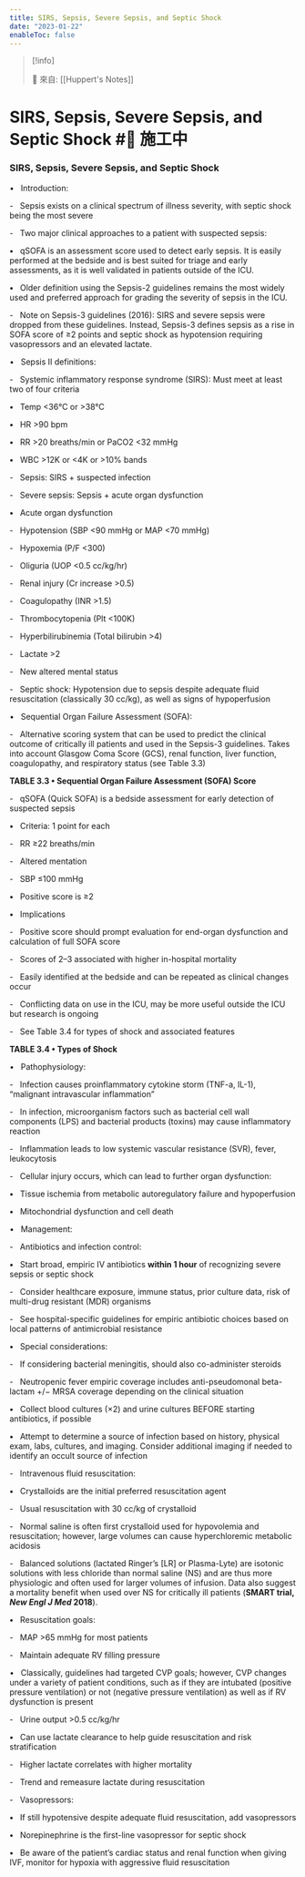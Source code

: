 ```yaml
---
title: SIRS, Sepsis, Severe Sepsis, and Septic Shock
date: "2023-01-22"
enableToc: false
---
```


> [!info]
>
> 🌱 來自: [[Huppert's Notes]]

# SIRS, Sepsis, Severe Sepsis, and Septic Shock #🚧 施工中

### SIRS, Sepsis, Severe Sepsis, and Septic Shock

•   Introduction:

-   Sepsis exists on a clinical spectrum of illness severity, with septic shock being the most severe

-   Two major clinical approaches to a patient with suspected sepsis:

**•**   qSOFA is an assessment score used to detect early sepsis. It is easily performed at the bedside and is best suited for triage and early assessments, as it is well validated in patients outside of the ICU.

**•**   Older definition using the Sepsis-2 guidelines remains the most widely used and preferred approach for grading the severity of sepsis in the ICU.

-   Note on Sepsis-3 guidelines (2016): SIRS and severe sepsis were dropped from these guidelines. Instead, Sepsis-3 defines sepsis as a rise in SOFA score of ≥2 points and septic shock as hypotension requiring vasopressors and an elevated lactate.

•   Sepsis II definitions:

-   Systemic inflammatory response syndrome (SIRS): Must meet at least two of four criteria

**•**   Temp <36°C or >38°C

**•**   HR >90 bpm

**•**   RR >20 breaths/min or PaCO2 <32 mmHg

**•**   WBC >12K or <4K or >10% bands

-   Sepsis: SIRS \+ suspected infection

-   Severe sepsis: Sepsis \+ acute organ dysfunction

**•**   Acute organ dysfunction

-   Hypotension (SBP <90 mmHg or MAP <70 mmHg)

-   Hypoxemia (P/F <300)

-   Oliguria (UOP <0.5 cc/kg/hr)

-   Renal injury (Cr increase >0.5)

-   Coagulopathy (INR >1.5)

-   Thrombocytopenia (Plt <100K)

-   Hyperbilirubinemia (Total bilirubin >4)

-   Lactate >2

-   New altered mental status

-   Septic shock: Hypotension due to sepsis despite adequate fluid resuscitation (classically 30 cc/kg), as well as signs of hypoperfusion

•   Sequential Organ Failure Assessment (SOFA):

-   Alternative scoring system that can be used to predict the clinical outcome of critically ill patients and used in the Sepsis-3 guidelines. Takes into account Glasgow Coma Score (GCS), renal function, liver function, coagulopathy, and respiratory status (see Table 3.3)


**TABLE 3.3 • Sequential Organ Failure Assessment (SOFA) Score**




-   qSOFA (Quick SOFA) is a bedside assessment for early detection of suspected sepsis

**•**   Criteria: 1 point for each

-   RR ≥22 breaths/min

-   Altered mentation

-   SBP ≤100 mmHg

**•**   Positive score is ≥2

**•**   Implications

-   Positive score should prompt evaluation for end-organ dysfunction and calculation of full SOFA score

-   Scores of 2–3 associated with higher in-hospital mortality

-   Easily identified at the bedside and can be repeated as clinical changes occur

-   Conflicting data on use in the ICU, may be more useful outside the ICU but research is ongoing

-   See Table 3.4 for types of shock and associated features


**TABLE 3.4 • Types of Shock**





•   Pathophysiology:

-   Infection causes proinflammatory cytokine storm (TNF-a, IL-1), “malignant intravascular inflammation”

-   In infection, microorganism factors such as bacterial cell wall components (LPS) and bacterial products (toxins) may cause inflammatory reaction

-   Inflammation leads to low systemic vascular resistance (SVR), fever, leukocytosis

-   Cellular injury occurs, which can lead to further organ dysfunction:

**•**   Tissue ischemia from metabolic autoregulatory failure and hypoperfusion

**•**   Mitochondrial dysfunction and cell death

•   Management:

-   Antibiotics and infection control:

**•**   Start broad, empiric IV antibiotics **within 1 hour** of recognizing severe sepsis or septic shock

-   Consider healthcare exposure, immune status, prior culture data, risk of multi-drug resistant (MDR) organisms

-   See hospital-specific guidelines for empiric antibiotic choices based on local patterns of antimicrobial resistance

**•**   Special considerations:

-   If considering bacterial meningitis, should also co-administer steroids

-   Neutropenic fever empiric coverage includes anti-pseudomonal beta-lactam \+/− MRSA coverage depending on the clinical situation

**•**   Collect blood cultures (×2) and urine cultures BEFORE starting antibiotics, if possible

**•**   Attempt to determine a source of infection based on history, physical exam, labs, cultures, and imaging. Consider additional imaging if needed to identify an occult source of infection

-   Intravenous fluid resuscitation:

**•**   Crystalloids are the initial preferred resuscitation agent

-   Usual resuscitation with 30 cc/kg of crystalloid

-   Normal saline is often first crystalloid used for hypovolemia and resuscitation; however, large volumes can cause hyperchloremic metabolic acidosis

-   Balanced solutions (lactated Ringer’s \[LR\] or Plasma-Lyte) are isotonic solutions with less chloride than normal saline (NS) and are thus more physiologic and often used for larger volumes of infusion. Data also suggest a mortality benefit when used over NS for critically ill patients (**SMART trial, *New Engl J Med* 2018**).

**•**   Resuscitation goals:

-   MAP >65 mmHg for most patients

-   Maintain adequate RV filling pressure

•   Classically, guidelines had targeted CVP goals; however, CVP changes under a variety of patient conditions, such as if they are intubated (positive pressure ventilation) or not (negative pressure ventilation) as well as if RV dysfunction is present

-   Urine output >0.5 cc/kg/hr

**•**   Can use lactate clearance to help guide resuscitation and risk stratification

-   Higher lactate correlates with higher mortality

-   Trend and remeasure lactate during resuscitation

-   Vasopressors:

**•**   If still hypotensive despite adequate fluid resuscitation, add vasopressors

**•**   Norepinephrine is the first-line vasopressor for septic shock

**•**   Be aware of the patient’s cardiac status and renal function when giving IVF, monitor for hypoxia with aggressive fluid resuscitation

